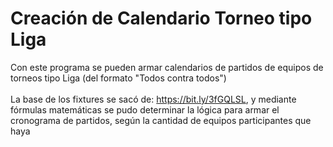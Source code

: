 # Creación de Calendario Torneo tipo Liga
Con este programa se pueden armar calendarios de partidos de equipos de torneos tipo Liga (del formato "Todos contra todos")<br>
<br>
La base de los fixtures se sacó de: https://bit.ly/3fGQLSL, y mediante fórmulas matemáticas se pudo determinar la lógica para armar el cronograma de partidos, según la cantidad de equipos participantes que haya
